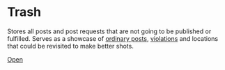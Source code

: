 # Trash

Stores all posts and post requests that are not going to be published or fulfilled. Serves as a showcase of
[ordinary posts](./post-mark.md), [violations](./violations.md) and locations that could be revisited to make better
shots.

[Open](/trash/)
